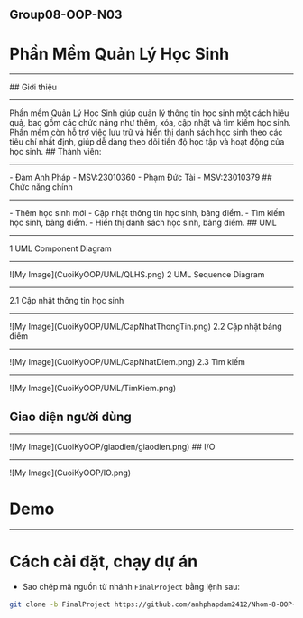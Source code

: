 ## Group08-OOP-N03

# Phần Mềm Quản Lý Học Sinh
<hr>
## Giới thiệu
<hr>
Phần mềm Quản Lý Học Sinh giúp quản lý thông tin học sinh một cách hiệu quả, bao gồm các chức năng như thêm, xóa, cập nhật và tìm kiếm học sinh. Phần mềm còn hỗ trợ việc lưu trữ và hiển thị danh sách học sinh theo các tiêu chí nhất định, giúp dễ dàng theo dõi tiến độ học tập và hoạt động của học sinh.
## Thành viên:
<hr>
  - Đàm Anh Pháp - MSV:23010360 
  - Phạm Đức Tài - MSV:23010379
## Chức năng chính
<hr>
  - Thêm học sinh mới
  - Cập nhật thông tin học sinh, bảng điểm.
  - Tìm kiếm học sinh, bảng điểm.
  - Hiển thị danh sách học sinh, bảng điểm.
## UML
<hr>
1 UML Component Diagram
<hr>
![My Image](CuoiKyOOP/UML/QLHS.png)
2 UML Sequence Diagram
<hr>
2.1 Cập nhật thông tin học sinh
<hr>
![My Image](CuoiKyOOP/UML/CapNhatThongTin.png)
2.2 Cập nhật bảng điểm
<hr>
![My Image](CuoiKyOOP/UML/CapNhatDiem.png)
2.3 Tìm kiếm
<hr>
![My Image](CuoiKyOOP/UML/TimKiem.png)

## Giao diện người dùng
<hr>
![My Image](CuoiKyOOP/giaodien/giaodien.png)
## I/O
<hr>
![My Image](CuoiKyOOP/IO.png)

# Demo
<hr>

# Cách cài đặt, chạy dự án
  - Sao chép mã nguồn từ nhánh `FinalProject` bằng lệnh sau:
```bash
git clone -b FinalProject https://github.com/anhphapdam2412/Nhom-8-OOP-N03.git

